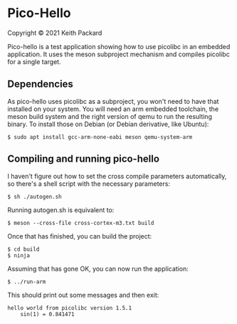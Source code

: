 # Pico-Hello
Copyright © 2021 Keith Packard

Pico-hello is a test application showing how to use picolibc in an
embedded application. It uses the meson subproject mechanism and
compiles picolibc for a single target.

## Dependencies

As pico-hello uses picolibc as a subproject, you won't need to have
that installed on your system. You will need an arm embedded
toolchain, the meson build system and the right version of qemu to run
the resulting binary. To install those on Debian (or Debian
derivative, like Ubuntu):

	$ sudo apt install gcc-arm-none-eabi meson qemu-system-arm

## Compiling and running pico-hello

I haven't figure out how to set the cross compile parameters
automatically, so there's a shell script with the necessary
parameters:

	$ sh ./autogen.sh

Running autogen.sh is equivalent to:

	$ meson --cross-file cross-cortex-m3.txt build

Once that has finished, you can build the project:

	$ cd build
	$ ninja

Assuming that has gone OK, you can now run the application:

	$ ../run-arm

This should print out some messages and then exit:

	hello world from picolibc version 1.5.1
		sin(1) = 0.841471
